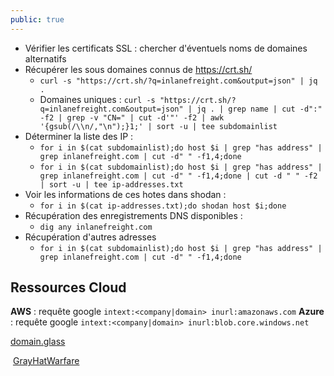 ```yaml
---
public: true 
---
```


- Vérifier les certificats SSL : chercher d'éventuels noms de domaines alternatifs
- Récupérer les sous domaines connus de https://crt.sh/
	- `curl -s "https://crt.sh/?q=inlanefreight.com&output=json" | jq .`
	- Domaines uniques : `curl -s "https://crt.sh/?q=inlanefreight.com&output=json" | jq . | grep name | cut -d":" -f2 | grep -v "CN=" | cut -d'"' -f2 | awk '{gsub(/\\n/,"\n");}1;' | sort -u | tee subdomainlist` 
- Déterminer la liste des IP : 
	- `for i in $(cat subdomainlist);do host $i | grep "has address" | grep inlanefreight.com | cut -d" " -f1,4;done`
	- `for i in $(cat subdomainlist);do host $i | grep "has address" | grep inlanefreight.com | cut -d" " -f1,4;done | cut -d " " -f2 | sort -u | tee ip-addresses.txt`
- Voir les informations de ces hotes dans shodan : 
	- `for i in $(cat ip-addresses.txt);do shodan host $i;done`
- Récupération des enregistrements DNS disponibles :
	- `dig any inlanefreight.com`
- Récupération d'autres adresses 
	- `for i in $(cat subdomainlist);do host $i | grep "has address" | grep inlanefreight.com | cut -d" " -f1,4;done`

## Ressources Cloud

**AWS** : requête google `intext:<company|domain> inurl:amazonaws.com`
**Azure** : requête google `intext:<company|domain> inurl:blob.core.windows.net`

[domain.glass](https://domain.glass/)

 [GrayHatWarfare](https://buckets.grayhatwarfare.com/)

